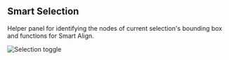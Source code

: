 ## Smart Selection

Helper panel for identifying the nodes of current selection's bounding box and functions for Smart Align.

![Selection toggle](https://thumbs.gfycat.com/AmusedTidyAyeaye-size_restricted.gif)
